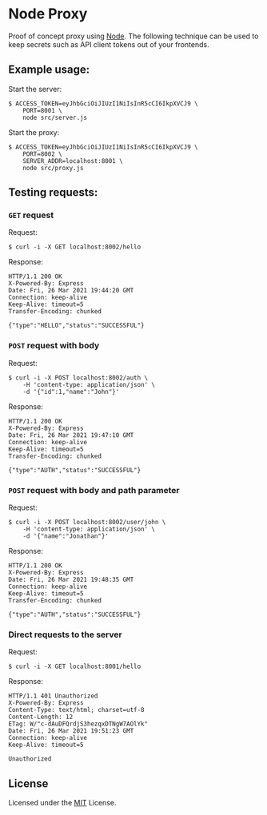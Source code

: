 # Node Proxy

Proof of concept proxy using [Node](https://github.com/nodejs/node).
The following technique can be used to keep secrets such as API
client tokens out of your frontends.

## Example usage:

Start the server:
```
$ ACCESS_TOKEN=eyJhbGciOiJIUzI1NiIsInR5cCI6IkpXVCJ9 \
    PORT=8001 \
    node src/server.js
```

Start the proxy:
```
$ ACCESS_TOKEN=eyJhbGciOiJIUzI1NiIsInR5cCI6IkpXVCJ9 \
    PORT=8002 \
    SERVER_ADDR=localhost:8001 \
    node src/proxy.js
```

## Testing requests:

### `GET` request

Request:
```
$ curl -i -X GET localhost:8002/hello
```
Response:
```
HTTP/1.1 200 OK
X-Powered-By: Express
Date: Fri, 26 Mar 2021 19:44:20 GMT
Connection: keep-alive
Keep-Alive: timeout=5
Transfer-Encoding: chunked

{"type":"HELLO","status":"SUCCESSFUL"}
```

### `POST` request with body

Request:
```
$ curl -i -X POST localhost:8002/auth \
    -H 'content-type: application/json' \
    -d '{"id":1,"name":"John"}'
```
Response:
```
HTTP/1.1 200 OK
X-Powered-By: Express
Date: Fri, 26 Mar 2021 19:47:10 GMT
Connection: keep-alive
Keep-Alive: timeout=5
Transfer-Encoding: chunked

{"type":"AUTH","status":"SUCCESSFUL"}
```

### `POST` request with body and path parameter

Request:
```
$ curl -i -X POST localhost:8002/user/john \
    -H 'content-type: application/json' \
    -d '{"name":"Jonathan"}'
```
Response:
```
HTTP/1.1 200 OK
X-Powered-By: Express
Date: Fri, 26 Mar 2021 19:48:35 GMT
Connection: keep-alive
Keep-Alive: timeout=5
Transfer-Encoding: chunked

{"type":"AUTH","status":"SUCCESSFUL"}
```

### Direct requests to the server

Request:
```
$ curl -i -X GET localhost:8001/hello 
```
Response:
```
HTTP/1.1 401 Unauthorized
X-Powered-By: Express
Content-Type: text/html; charset=utf-8
Content-Length: 12
ETag: W/"c-dAuDFQrdjS3hezqxDTNgW7AOlYk"
Date: Fri, 26 Mar 2021 19:51:23 GMT
Connection: keep-alive
Keep-Alive: timeout=5

Unauthorized
```

## License

Licensed under the [MIT](LICENSE) License.
